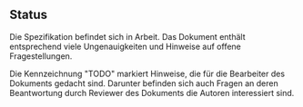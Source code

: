 Status
------

Die Spezifikation befindet sich in Arbeit. Das Dokument enthält entsprechend 
viele Ungenauigkeiten und Hinweise auf offene Fragestellungen.

Die Kennzeichnung "TODO" markiert Hinweise, die für die Bearbeiter des Dokuments
gedacht sind. Darunter befinden sich auch Fragen an deren Beantwortung durch Reviewer des Dokuments
die Autoren interessiert sind.

